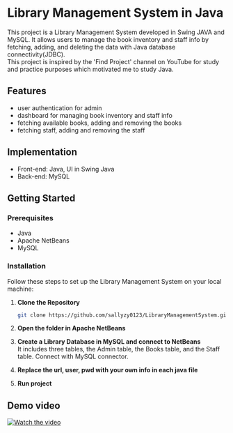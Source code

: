 # Library Management System in Java
This project is a Library Management System developed in Swing JAVA and MySQL. It allows users to manage the book inventory and staff info by fetching, adding, and deleting the data with Java database connectivity(JDBC).<br />
This project is inspired by the 'Find Project' channel on YouTube for study and practice purposes which motivated me to study Java.

## Features
* user authentication for admin
* dashboard for managing book inventory and staff info
* fetching available books, adding and removing the books
* fetching staff, adding and removing the staff

## Implementation
* Front-end: Java, UI in Swing Java
* Back-end: MySQL

## Getting Started
### Prerequisites
- Java
- Apache NetBeans
- MySQL
### Installation
Follow these steps to set up the Library Management System on your local machine:

1. **Clone the Repository**

   ```bash
   git clone https://github.com/sallyzy0123/LibraryManagementSystem.git

2. **Open the folder in Apache NetBeans**
3. **Create a Library Database in MySQL and connect to NetBeans**<br />
   It includes three tables, the Admin table, the Books table, and the Staff table. Connect with MySQL connector.
4. **Replace the url, user, pwd with your own info in each java file**
5. **Run project**

## Demo video
[![Watch the video](https://img.youtube.com/vi/riIQS3DdQu4/hqdefault.jpg)](https://www.youtube.com/watch?v=riIQS3DdQu4)
